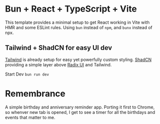 # Bun + React + TypeScript + Vite

This template provides a minimal setup to get React working in Vite with HMR and some ESLint rules.
Using `bun` instead of `npm`, and `bunx` instead of npx.

## Tailwind + ShadCN for easy UI dev

[Tailwind](https://tailwindcss.com/docs/guides/vite) is already setup for easy yet powerfully custom styling.
[ShadCN](https://ui.shadcn.com/docs/installation/vite) providing a simple layer above [Radix UI](https://www.radix-ui.com/) and Tailwind.

Start Dev
`bun run dev`

# Remembrance

A simple birthday and anniversary reminder app. Porting it first to Chrome, so whenver new tab is opened, I get to see a timer for all the birthdays and events that matter to me.
